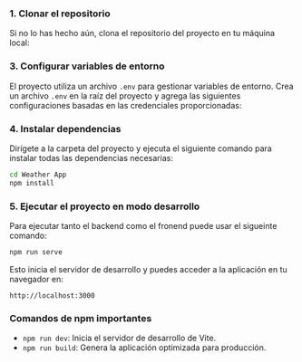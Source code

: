 ### 1. Clonar el repositorio

Si no lo has hecho aún, clona el repositorio del proyecto en tu máquina local:


### 3. Configurar variables de entorno

El proyecto utiliza un archivo `.env` para gestionar variables de entorno. Crea un archivo `.env` en la raíz del proyecto y agrega las siguientes configuraciones basadas en las credenciales proporcionadas:


### 4. Instalar dependencias

Dirígete a la carpeta del proyecto y ejecuta el siguiente comando para instalar todas las dependencias necesarias:

```bash
cd Weather App
npm install
```

### 5. Ejecutar el proyecto en modo desarrollo

Para ejecutar tanto el backend como el fronend puede usar el sigueinte comando:

```bash
npm run serve
```

Esto inicia el servidor de desarrollo y puedes acceder a la aplicación en tu navegador en:

```
http://localhost:3000
```

### Comandos de npm importantes

- `npm run dev`: Inicia el servidor de desarrollo de Vite.
- `npm run build`: Genera la aplicación optimizada para producción.

